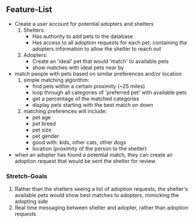 ## Feature-List
* Create a user account for potential adopters and shelters
  1. Shelters:
     * Has authority to add pets to the database
     * Has access to all adoption requests for each pet, containing the adopters information to allow the shelter to reach out
  2. Adopters:
     * Create an 'ideal' pet that would 'match' to available pets
     * show matches with ideal pets near by
* match people with pets based on similar preferences and/or location
  1. simple matching algorithm:
     * find pets within a certain proximity (~25 miles)
     * loop through all categories of 'preferred pet' with available pets
     * get a percentage of the matched categories
     * display pets starting with the best match on down
  2. matching preferences will include:
     * pet age
     * pet breed
     * pet size
     * pet gender
     * good with: kids, other cats, other dogs
     * location (proximity of the person to the shelter)
* when an adopter has found a potential match, they can create an adoption request that would be sent the shelter for review


### Stretch-Goals
1. Rather than the shelters seeing a list of adoption requests, the shelter's available pets would show best matches to adopters, mimicking the adopting side
2. Real time messaging between shelter and adopter, rather than adoption requests
